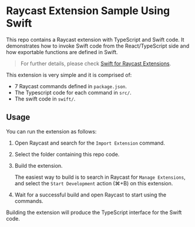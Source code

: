 # Raycast Extension Sample Using Swift

This repo contains a Raycast extension with TypeScript and Swift code. It demonstrates how to invoke Swift code from the React/TypeScript side and how exportable functions are defined in Swift.

> For further details, please check [Swift for Raycast Extensions](https://github.com/raycast/extensions-swift-tools).

This extension is very simple and it is comprised of:

- 7 Raycast commands defined in `package.json`.
- The Typescript code for each command in `src/`.
- The swift code in `swift/`.

## Usage

You can run the extension as follows:

1. Open Raycast and search for the `Import Extension` command.
2. Select the folder containing this repo code.
3. Build the extension.

   The easiest way to build is to search in Raycast for `Manage Extensions`, and select the `Start Development` action (⌘+B) on this extension.

4. Wait for a successful build and open Raycast to start using the commands.

Building the extension will produce the TypeScript interface for the Swift code.
